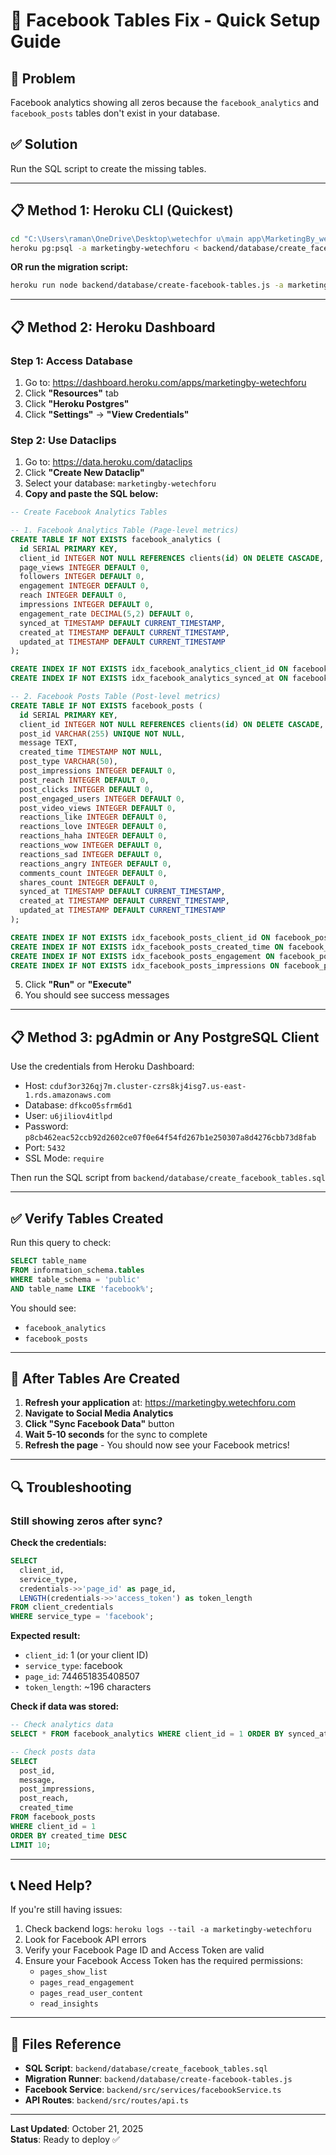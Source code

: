 # 🔧 Facebook Tables Fix - Quick Setup Guide

## 🎯 Problem
Facebook analytics showing all zeros because the `facebook_analytics` and `facebook_posts` tables don't exist in your database.

## ✅ Solution
Run the SQL script to create the missing tables.

---

## 📋 Method 1: Heroku CLI (Quickest)

```bash
cd "C:\Users\raman\OneDrive\Desktop\wetechfor u\main app\MarketingBy_web_app_react"
heroku pg:psql -a marketingby-wetechforu < backend/database/create_facebook_tables.sql
```

**OR run the migration script:**
```bash
heroku run node backend/database/create-facebook-tables.js -a marketingby-wetechforu
```

---

## 📋 Method 2: Heroku Dashboard

### Step 1: Access Database
1. Go to: https://dashboard.heroku.com/apps/marketingby-wetechforu
2. Click **"Resources"** tab
3. Click **"Heroku Postgres"**
4. Click **"Settings"** → **"View Credentials"**

### Step 2: Use Dataclips
1. Go to: https://data.heroku.com/dataclips
2. Click **"Create New Dataclip"**
3. Select your database: `marketingby-wetechforu`
4. **Copy and paste the SQL below:**

```sql
-- Create Facebook Analytics Tables

-- 1. Facebook Analytics Table (Page-level metrics)
CREATE TABLE IF NOT EXISTS facebook_analytics (
  id SERIAL PRIMARY KEY,
  client_id INTEGER NOT NULL REFERENCES clients(id) ON DELETE CASCADE,
  page_views INTEGER DEFAULT 0,
  followers INTEGER DEFAULT 0,
  engagement INTEGER DEFAULT 0,
  reach INTEGER DEFAULT 0,
  impressions INTEGER DEFAULT 0,
  engagement_rate DECIMAL(5,2) DEFAULT 0,
  synced_at TIMESTAMP DEFAULT CURRENT_TIMESTAMP,
  created_at TIMESTAMP DEFAULT CURRENT_TIMESTAMP,
  updated_at TIMESTAMP DEFAULT CURRENT_TIMESTAMP
);

CREATE INDEX IF NOT EXISTS idx_facebook_analytics_client_id ON facebook_analytics(client_id);
CREATE INDEX IF NOT EXISTS idx_facebook_analytics_synced_at ON facebook_analytics(synced_at DESC);

-- 2. Facebook Posts Table (Post-level metrics)
CREATE TABLE IF NOT EXISTS facebook_posts (
  id SERIAL PRIMARY KEY,
  client_id INTEGER NOT NULL REFERENCES clients(id) ON DELETE CASCADE,
  post_id VARCHAR(255) UNIQUE NOT NULL,
  message TEXT,
  created_time TIMESTAMP NOT NULL,
  post_type VARCHAR(50),
  post_impressions INTEGER DEFAULT 0,
  post_reach INTEGER DEFAULT 0,
  post_clicks INTEGER DEFAULT 0,
  post_engaged_users INTEGER DEFAULT 0,
  post_video_views INTEGER DEFAULT 0,
  reactions_like INTEGER DEFAULT 0,
  reactions_love INTEGER DEFAULT 0,
  reactions_haha INTEGER DEFAULT 0,
  reactions_wow INTEGER DEFAULT 0,
  reactions_sad INTEGER DEFAULT 0,
  reactions_angry INTEGER DEFAULT 0,
  comments_count INTEGER DEFAULT 0,
  shares_count INTEGER DEFAULT 0,
  synced_at TIMESTAMP DEFAULT CURRENT_TIMESTAMP,
  created_at TIMESTAMP DEFAULT CURRENT_TIMESTAMP,
  updated_at TIMESTAMP DEFAULT CURRENT_TIMESTAMP
);

CREATE INDEX IF NOT EXISTS idx_facebook_posts_client_id ON facebook_posts(client_id);
CREATE INDEX IF NOT EXISTS idx_facebook_posts_created_time ON facebook_posts(created_time DESC);
CREATE INDEX IF NOT EXISTS idx_facebook_posts_engagement ON facebook_posts(post_engaged_users DESC);
CREATE INDEX IF NOT EXISTS idx_facebook_posts_impressions ON facebook_posts(post_impressions DESC);
```

5. Click **"Run"** or **"Execute"**
6. You should see success messages

---

## 📋 Method 3: pgAdmin or Any PostgreSQL Client

Use the credentials from Heroku Dashboard:
- Host: `cduf3or326qj7m.cluster-czrs8kj4isg7.us-east-1.rds.amazonaws.com`
- Database: `dfkco05sfrm6d1`
- User: `u6jiliov4itlpd`
- Password: `p8cb462eac52ccb92d2602ce07f0e64f54fd267b1e250307a8d4276cbb73d8fab`
- Port: `5432`
- SSL Mode: `require`

Then run the SQL script from `backend/database/create_facebook_tables.sql`

---

## ✅ Verify Tables Created

Run this query to check:
```sql
SELECT table_name 
FROM information_schema.tables 
WHERE table_schema = 'public' 
AND table_name LIKE 'facebook%';
```

You should see:
- `facebook_analytics`
- `facebook_posts`

---

## 🎉 After Tables Are Created

1. **Refresh your application** at: https://marketingby.wetechforu.com
2. **Navigate to Social Media Analytics**
3. **Click "Sync Facebook Data"** button
4. **Wait 5-10 seconds** for the sync to complete
5. **Refresh the page** - You should now see your Facebook metrics!

---

## 🔍 Troubleshooting

### Still showing zeros after sync?

**Check the credentials:**
```sql
SELECT 
  client_id,
  service_type,
  credentials->>'page_id' as page_id,
  LENGTH(credentials->>'access_token') as token_length
FROM client_credentials 
WHERE service_type = 'facebook';
```

**Expected result:**
- `client_id`: 1 (or your client ID)
- `service_type`: facebook
- `page_id`: 744651835408507
- `token_length`: ~196 characters

**Check if data was stored:**
```sql
-- Check analytics data
SELECT * FROM facebook_analytics WHERE client_id = 1 ORDER BY synced_at DESC LIMIT 5;

-- Check posts data
SELECT 
  post_id, 
  message, 
  post_impressions, 
  post_reach,
  created_time 
FROM facebook_posts 
WHERE client_id = 1 
ORDER BY created_time DESC 
LIMIT 10;
```

---

## 📞 Need Help?

If you're still having issues:
1. Check backend logs: `heroku logs --tail -a marketingby-wetechforu`
2. Look for Facebook API errors
3. Verify your Facebook Page ID and Access Token are valid
4. Ensure your Facebook Access Token has the required permissions:
   - `pages_show_list`
   - `pages_read_engagement`
   - `pages_read_user_content`
   - `read_insights`

---

## 📁 Files Reference

- **SQL Script**: `backend/database/create_facebook_tables.sql`
- **Migration Runner**: `backend/database/create-facebook-tables.js`
- **Facebook Service**: `backend/src/services/facebookService.ts`
- **API Routes**: `backend/src/routes/api.ts`

---

**Last Updated**: October 21, 2025  
**Status**: Ready to deploy ✅

